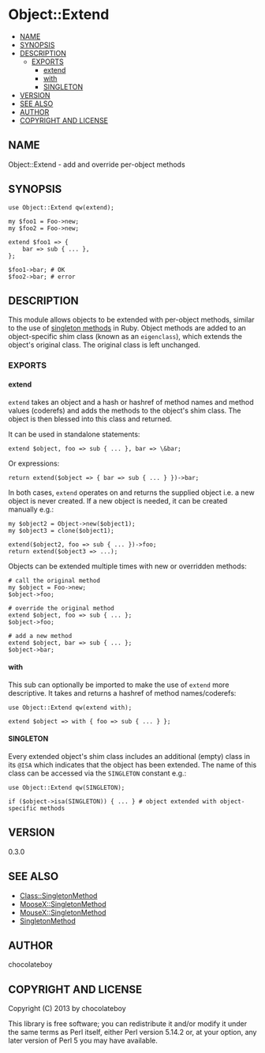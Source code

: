 # Object::Extend

- [NAME](#name)
- [SYNOPSIS](#synopsis)
- [DESCRIPTION](#description)
    - [EXPORTS](#exports)
        - [extend](#extend)
        - [with](#with)
        - [SINGLETON](#singleton)
- [VERSION](#version)
- [SEE ALSO](#see-also)
- [AUTHOR](#author)
- [COPYRIGHT AND LICENSE](#copyright-and-license)

## NAME

Object::Extend - add and override per-object methods

## SYNOPSIS

    use Object::Extend qw(extend);

    my $foo1 = Foo->new;
    my $foo2 = Foo->new;

    extend $foo1 => {
        bar => sub { ... },
    };

    $foo1->bar; # OK
    $foo2->bar; # error

## DESCRIPTION

This module allows objects to be extended with per-object methods, similar to the use of
[singleton methods](http://madebydna.com/all/code/2011/06/24/eigenclasses-demystified.html)
in Ruby. Object methods are added to an object-specific shim class (known as an `eigenclass`),
which extends the object's original class. The original class is left unchanged.

### EXPORTS

#### extend

`extend` takes an object and a hash or hashref of method names and method values (coderefs) and adds
the methods to the object's shim class. The object is then blessed into this class and returned.

It can be used in standalone statements:

    extend $object, foo => sub { ... }, bar => \&bar;

Or expressions:

    return extend($object => { bar => sub { ... } })->bar;

In both cases, `extend` operates on and returns the supplied object i.e. a new object is never created.
If a new object is needed, it can be created manually e.g.:

    my $object2 = Object->new($object1);
    my $object3 = clone($object1);

    extend($object2, foo => sub { ... })->foo;
    return extend($object3 => ...);

Objects can be extended multiple times with new or overridden methods:

    # call the original method
    my $object = Foo->new;
    $object->foo;

    # override the original method
    extend $object, foo => sub { ... };
    $object->foo;

    # add a new method
    extend $object, bar => sub { ... };
    $object->bar;

#### with

This sub can optionally be imported to make the use of `extend` more descriptive. It takes and
returns a hashref of method names/coderefs:

    use Object::Extend qw(extend with);

    extend $object => with { foo => sub { ... } };

#### SINGLETON

Every extended object's shim class includes an additional (empty) class in its `@ISA` which indicates
that the object has been extended. The name of this class can be accessed via the `SINGLETON` constant
e.g.:

    use Object::Extend qw(SINGLETON);

    if ($object->isa(SINGLETON)) { ... } # object extended with object-specific methods

## VERSION

0.3.0

## SEE ALSO

- [Class::SingletonMethod](http://search.cpan.org/perldoc?Class::SingletonMethod)
- [MooseX::SingletonMethod](http://search.cpan.org/perldoc?MooseX::SingletonMethod)
- [MouseX::SingletonMethod](http://search.cpan.org/perldoc?MouseX::SingletonMethod)
- [SingletonMethod](https://github.com/tom-lpsd/p5-singleton-method)

## AUTHOR

chocolateboy

## COPYRIGHT AND LICENSE

Copyright (C) 2013 by chocolateboy

This library is free software; you can redistribute it and/or modify
it under the same terms as Perl itself, either Perl version 5.14.2 or,
at your option, any later version of Perl 5 you may have available.
